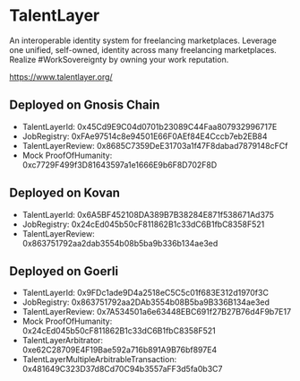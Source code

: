 # TalentLayer

An interoperable identity system for freelancing marketplaces. Leverage one unified, self-owned, identity across many freelancing marketplaces. Realize #WorkSovereignty by owning your work reputation.

https://www.talentlayer.org/

## Deployed on Gnosis Chain

- TalentLayerId: 0x45Cd9E9C04d0701b23089C44Faa807932996717E
- JobRegistry: 0xFAe97514c8e94501E66F0AEf84E4Cccb7eb2EB84
- TalentLayerReview: 0x8685C7359DeE31703a1f47F8dabad7879148cFCf
- Mock ProofOfHumanity: 0xc7729F499f3D81643597a1e1666E9b6F8D702F8D

## Deployed on Kovan

- TalentLayerId: 0x6A5BF452108DA389B7B38284E871f538671Ad375
- JobRegistry: 0x24cEd045b50cF811862B1c33dC6B1fbC8358F521
- TalentLayerReview: 0x863751792aa2dab3554b08b5ba9b336b134ae3ed

## Deployed on Goerli

- TalentLayerId: 0x9FDc1ade9D4a2518eC5C5c01f683E312d1970f3C
- JobRegistry: 0x863751792aa2DAb3554b08B5ba9B336B134ae3ed
- TalentLayerReview: 0x7A534501a6e63448EBC691f27B27B76d4F9b7E17
- Mock ProofOfHumanity: 0x24cEd045b50cF811862B1c33dC6B1fbC8358F521
- TalentLayerArbitrator: 0xe62C28709E4F19Bae592a716b891A9B76bf897E4
- TalentLayerMultipleArbitrableTransaction: 0x481649C323D37d8Cd70C94b3557aFF3d5fa0b3C7